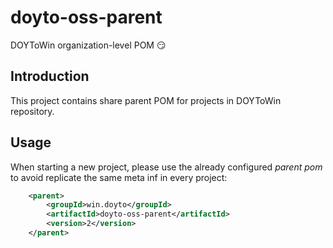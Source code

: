 # doyto-oss-parent
DOYToWin organization-level POM 😏

## Introduction
This project contains share parent POM for projects in DOYToWin repository.

## Usage
When starting a new project, please use the already configured _parent pom_ to avoid replicate the same meta inf in every project:
```xml
    <parent>
        <groupId>win.doyto</groupId>
        <artifactId>doyto-oss-parent</artifactId>
        <version>2</version>
    </parent>

```